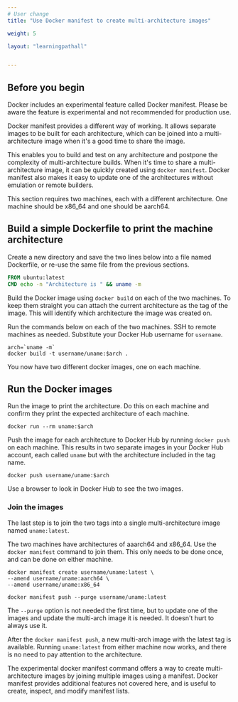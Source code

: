 ```yaml
---
# User change
title: "Use Docker manifest to create multi-architecture images"

weight: 5

layout: "learningpathall"


---
```


## Before you begin

Docker includes an experimental feature called Docker manifest. Please be aware the feature is experimental and not recommended for production use.

Docker manifest provides a different way of working. It allows separate images to be built for each architecture, which can be joined into a multi-architecture image when it's a good time to share the image. 

This enables you to build and test on any architecture and postpone the complexity of multi-architecture builds. When it's time to share a multi-architecture image, it can be quickly created using `docker manifest`. Docker manifest also makes it easy to update one of the architectures without emulation or remote builders.

This section requires two machines, each with a different architecture. One machine should be x86_64 and one should be aarch64.

## Build a simple Dockerfile to print the machine architecture

Create a new directory and save the two lines below into a file named Dockerfile, or re-use the same file from the previous sections.

```dockerfile
FROM ubuntu:latest
CMD echo -n "Architecture is " && uname -m
```

Build the Docker image using `docker build` on each of the two machines. To keep them straight you can attach the current architecture as the tag of the image. This will identify which architecture the image was created on.

Run the commands below on each of the two machines. SSH to remote machines as needed. Substitute your Docker Hub username for `username`.

```console 
arch=`uname -m` 
docker build -t username/uname:$arch .
```

You now have two different docker images, one on each machine. 

## Run the Docker images

Run the image to print the architecture. Do this on each machine and confirm they print the expected architecture of each machine.

```console
docker run --rm uname:$arch 
```

Push the image for each architecture to Docker Hub by running `docker push` on each machine. This results in two separate images in your Docker Hub account, each called `uname` but with the architecture included in the tag name. 

```console
docker push username/uname:$arch
```

Use a browser to look in Docker Hub to see the two images. 

### Join the images 

The last step is to join the two tags into a single multi-architecture image named `uname:latest`.

The two machines have architectures of aaarch64 and x86_64. Use the `docker manifest` command to join them. This only needs to be done once, and can be done on either machine. 

```console
docker manifest create username/uname:latest \
--amend username/uname:aarch64 \
--amend username/uname:x86_64

docker manifest push --purge username/uname:latest
```

The `--purge` option is not needed the first time, but to update one of the images and update the multi-arch image it is needed. It doesn't hurt to always use it. 

After the `docker manifest push`, a new multi-arch image with the latest tag is available. Running `uname:latest` from either machine now works, and there is no need to pay attention to the architecture.

The experimental docker manifest command offers a way to create multi-architecture images by joining multiple images using a manifest. Docker manifest provides additional features not covered here, and is useful to create, inspect, and modify manifest lists. 

